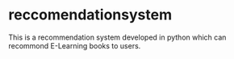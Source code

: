 # reccomendationsystem
This is a recommendation system developed in python which can recommond E-Learning books to users.

